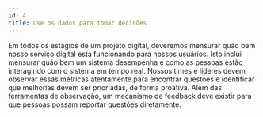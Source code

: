```yaml
---
id: 4
title: Use os dados para tomar decisões
---
```


Em todos os estágios de um projeto digital, deveremos mensurar quão bem nosso serviço digital está funcionando para nossos usuários. Isto inclui mensurar quão bem um sistema desempenha e como as pessoas estão interagindo com o sistema em tempo real. Nossos times e líderes devem observar essas métricas atentamente para encontrar questões e identificar que melhorias devem ser prioriadas, de forma próativa. Além das ferramentas de observação, um mecanismo de feedback deve existir para que pessoas possam reportar questões diretamente.

<!--
#### checklist
1. Monitor system-level resource utilization in real time
2. Monitor system performance, measuring response time, latency, throughput, and error rates in real-time
3. Ensure monitoring in place can measure median, 95th percentile and 98th percentile performance
4. Create automated alerts based on this monitoring
5. Track concurrent users in real time, and monitor user behaviors (in the aggregate) to determine how well the service is meeting user needs
6. Publish metrics internally
7. Publish metrics externally
8. Use an experimentation tool that supports multivariate testing in production


#### key questions
- What are the key metrics for the service?
- How have these key metrics performed over the life of the service?
- What system monitoring tool(s) are in place?
- What is the targeted average response time for your service? What percent of requests take more than 1 second, 2 seconds, 4 seconds, and 8 seconds?
- What is the average response time and percentile breakdown (percent of requests taking more than 1s, 2s, 4s, and 8s) for your service’s top 10 transactions?
- What is your service’s monthly uptime target?
- What is your service’s monthly uptime percentage including scheduled maintenance? Excluding scheduled maintenance?
- How does your team receive automated alarms when incidents occur?
- What is the volume of each of your service’s top 10 transactions? What is the percentage of transactions started vs. completed?
- What tool(s) are in place to measure user behavior?
- What tool/technology is used for A/B testing?
- How do you measure customer satisfaction?
-->